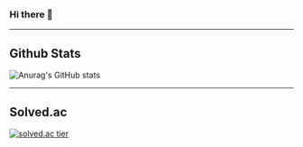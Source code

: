 ### Hi there 👋

<!--
**SeongjaePark/SeongjaePark** is a ✨ _special_ ✨ repository because its `README.md` (this file) appears on your GitHub profile.

Here are some ideas to get you started:

- 🔭 I’m currently working on node.js, NestJS
- 🌱 I’m currently learning ... Django, JavaScript, node.js, TypeScript, NestJS
- 👯 I’m looking to collaborate on ... Server Team
- 🤔 I’m looking for help with ...
- 📫 How to reach me: gndan4@gmail.com
-->

---

## Github Stats

![Anurag's GitHub stats](https://github-readme-stats.vercel.app/api?username=SeongjaePark&count_private=true&show_icons=true)

---

## Solved.ac

[![solved.ac tier](http://mazassumnida.wtf/api/generate_badge?boj=gndan4)](https://solved.ac/gndan4)
